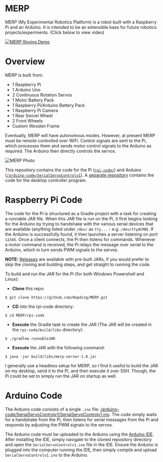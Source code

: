 # MERP
MERP (My Experimental Robotics Platform) is a robot built with a Raspberry Pi and an Arduino. It is intended to be an extensible base for future robotics projects/experiments. (Click below to view video)

[![MERP Roving Demo](http://hopding.com/img/merp-video-screenshot.PNG)](https://www.youtube.com/watch?v=waLDvPaleoY)

# Overview
MERP is built from:

* 1 Raspberry Pi
* 1 Arduino Uno
* 2 Continuous Rotation Servos
* 1 Motor Battery Pack
* 1 Raspberry Pi/Arduino Battery Pack
* 1 Raspberry Pi Camera
* 1 Rear Swivel Wheel
* 2 Front Wheels
* Custom Wooden Frame

Eventually, MERP will have autonomous modes. However, at present MERP must be remote controlled over WiFi. Control signals are sent to the Pi, which processes them and sends motor control signals to the Arduino as required. The Arduino then directly controls the servos.

![MERP Photo](http://hopding.com/img/merp-photo-3.jpg)

This repository contains the code for the Pi ([`rpi-code/`](https://github.com/Hopding/MERP/tree/master/rpi-code)) and Arduino ([`/arduino-code/SerialServoControlv1`](https://github.com/Hopding/MERP/tree/master/arduino-code/SerialServoControlv1`)). A [separate repository](https://github.com/Hopding/Merp-Controller) contains the code for the desktop controller program.

# Raspberry Pi Code
The code for the Pi is structured as a Gradle project with a task for creating a runnable JAR file. When this JAR file is run on the Pi, it first begins looking for the Arduino by trying to handshake with the various serial devices that are available (anything listed under `/dev/` as `tty...` - e.g. `/dev/ttyACM0`). If the Arduino is successfully found, it then launches a server listening on port `12345`. Once a client connects, the Pi then listens for commands. Whenever a motor command is received, the Pi relays the message over serial to the Arduino, which in turn sends PWM signals to the servos.

**NOTE:** [Releases](https://github.com/Hopding/MERP/releases) are available with pre-built JARs, if you would prefer to skip the cloning and building steps, and get straight to running the code.

To build and run the JAR for the Pi (for both Windows Powershell and Linux):

* **Clone** this repo: 
```
$ git clone https://github.com/Hopding/MERP.git
```
* **CD** into the rpi-code directory: 
```
$ cd MERP/rpi-code
```
* **Execute** the Gradle task to create the JAR (The JAR will be created in the `rpi-code/build/libs` directory): 
```
$ ./gradlew runnableJAR
```
* **Execute** the JAR with the following command:
```
$ java -jar build/libs/merp-server-1.0.jar
```

I generally use a headless setup for MERP, so I find it useful to build the JAR on my desktop, send it to the Pi, and then execute it over SSH. Though, the Pi could be set to simply run the JAR on startup as well.

# Arduino Code
The Arduino code consists of a single `.ino` file: [/arduino-code/SerialServoControlv1/SerialServoControlv1.ino](https://github.com/Hopding/MERP/blob/master/arduino-code/SerialServoControlv1/SerialServoControlv1.ino). The code simply waits for a handshake from the Pi, then listens for serial messages from the Pi and responds by adjusting the PWM signals to the servos.

The Arduino code must be uploaded to the Arduino using the [Arduino IDE](https://www.arduino.cc/en/Main/Software). After installing the IDE, simply navigate to the cloned repository directory and open the `SerialServoControlv1.ino` file in the IDE. Ensure the Arduino is plugged into the computer running the IDE, then simply compile and upload `SerialServoControlv1.ino` to the Arduino.